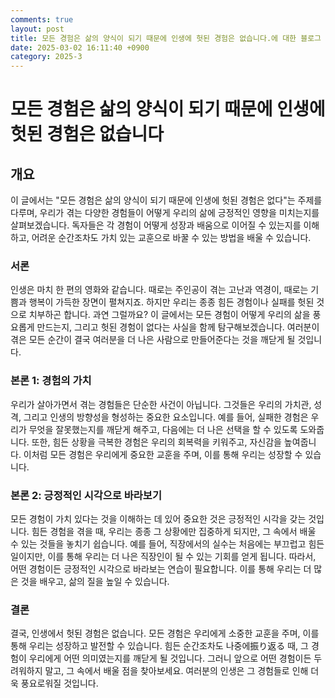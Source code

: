 ```yaml
---
comments: true
layout: post
title: 모든 경험은 삶의 양식이 되기 때문에 인생에 헛된 경험은 없습니다.에 대한 블로그 글
date: 2025-03-02 16:11:40 +0900
category: 2025-3
---
```


# 모든 경험은 삶의 양식이 되기 때문에 인생에 헛된 경험은 없습니다

## 개요
이 글에서는 "모든 경험은 삶의 양식이 되기 때문에 인생에 헛된 경험은 없다"는 주제를 다루며, 우리가 겪는 다양한 경험들이 어떻게 우리의 삶에 긍정적인 영향을 미치는지를 살펴보겠습니다. 독자들은 각 경험이 어떻게 성장과 배움으로 이어질 수 있는지를 이해하고, 어려운 순간조차도 가치 있는 교훈으로 바꿀 수 있는 방법을 배울 수 있습니다.

### 서론
인생은 마치 한 편의 영화와 같습니다. 때로는 주인공이 겪는 고난과 역경이, 때로는 기쁨과 행복이 가득한 장면이 펼쳐지죠. 하지만 우리는 종종 힘든 경험이나 실패를 헛된 것으로 치부하곤 합니다. 과연 그럴까요? 이 글에서는 모든 경험이 어떻게 우리의 삶을 풍요롭게 만드는지, 그리고 헛된 경험이 없다는 사실을 함께 탐구해보겠습니다. 여러분이 겪은 모든 순간이 결국 여러분을 더 나은 사람으로 만들어준다는 것을 깨닫게 될 것입니다.

### 본론 1: 경험의 가치
우리가 살아가면서 겪는 경험들은 단순한 사건이 아닙니다. 그것들은 우리의 가치관, 성격, 그리고 인생의 방향성을 형성하는 중요한 요소입니다. 예를 들어, 실패한 경험은 우리가 무엇을 잘못했는지를 깨닫게 해주고, 다음에는 더 나은 선택을 할 수 있도록 도와줍니다. 또한, 힘든 상황을 극복한 경험은 우리의 회복력을 키워주고, 자신감을 높여줍니다. 이처럼 모든 경험은 우리에게 중요한 교훈을 주며, 이를 통해 우리는 성장할 수 있습니다.

### 본론 2: 긍정적인 시각으로 바라보기
모든 경험이 가치 있다는 것을 이해하는 데 있어 중요한 것은 긍정적인 시각을 갖는 것입니다. 힘든 경험을 겪을 때, 우리는 종종 그 상황에만 집중하게 되지만, 그 속에서 배울 수 있는 것들을 놓치기 쉽습니다. 예를 들어, 직장에서의 실수는 처음에는 부끄럽고 힘든 일이지만, 이를 통해 우리는 더 나은 직장인이 될 수 있는 기회를 얻게 됩니다. 따라서, 어떤 경험이든 긍정적인 시각으로 바라보는 연습이 필요합니다. 이를 통해 우리는 더 많은 것을 배우고, 삶의 질을 높일 수 있습니다.

### 결론
결국, 인생에서 헛된 경험은 없습니다. 모든 경험은 우리에게 소중한 교훈을 주며, 이를 통해 우리는 성장하고 발전할 수 있습니다. 힘든 순간조차도 나중에振り返る 때, 그 경험이 우리에게 어떤 의미였는지를 깨닫게 될 것입니다. 그러니 앞으로 어떤 경험이든 두려워하지 말고, 그 속에서 배울 점을 찾아보세요. 여러분의 인생은 그 경험들로 인해 더욱 풍요로워질 것입니다.